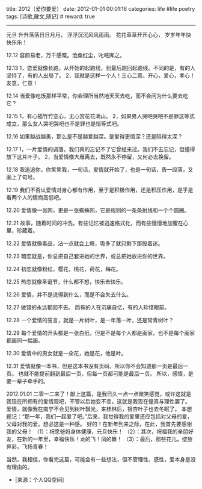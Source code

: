 title: 2012（爱你要爱）
date: 2012-01-01 00:01:16
categories: life #life poetry
tags: [诗歌,散文,随记]  # <!--more-->
reward: true

---

  元旦
升升落落日日月月，
浮浮沉沉风风雨雨。
花花草草开开心心，
岁岁年年快快乐乐！

<!--more-->


12.12
容颜易老，万千感慨。沧桑红尘，叱咤挥之。

12.13
1，恋爱就像长跑，从开始的起跑线，到最后跑回起跑线。不同的是，有的人坚持了，有的人出局了。
2，我就是这样一个人！三心二意。开心，爱心，孝心！友意，仁意！

12.14
当爱像吃饭那样平常，你会理所当然地天天去吃，而不会问为什么要去吃它？

12.15
1，有心插竹竹空心，无心赏花花满山。
2，如果男人哭吧哭吧不是罪这等式成立，那么女人哭吧哭吧也不是罪也是恒等式吧。
 
12.16
如果越战越勇，那么是不是越爱越深。是爱得更情深？还是陷得太深？

12.17
1，一片爱情的调落，我们真的忘记不了它曾经来过。我们不去忘记，但懂得放下这片叶子。
2，当爱情像大雁离去，既然永不停留，又何必去挽留。

12.18
我追追你，你笑笑我，一句话，爱情就开始了，也是一句话，告一段落，又画上了句号。

12.19
我们不否认爱情对身心都有作用，至于是积极作用，还是积压作用，是乎是看两个人的情商高低吧。

12.20
爱情像一张网，更是一张蜘蛛网，它是规则的一条条射线和一个个圆圈。

12.21
故事，随着时间的冲洗，有些记忆被迅速格式化，而有些慢慢地加蜜在心里，珍藏着。

12.22
爱情就像毒品，沾一点就会上瘾，吸多了就只剩下那股着迷。

12.23
暗恋就是，你总把自己套进她的世界，或总把她放进你的世界。

12.24
初恋就像粉红，樱花，桃花，荷花，梅花。

12.25
热恋就像圣诞节，什么都不想，快乐去快乐。

12.26
爱情，并不是说得到什么，而是不会失去什么。

12.27
做错的永远都回不去。
而有的人在沉痛自忆，有的人珍惜眼前。

12.28
一个爱情的誓言，就是一片树叶，是一年落一叶，还是常青树叶？

12.29
每个爱情的开头都是一张白纸，但是不是每个人都是画家，也不是每个画家都画同一幅画。

12.30
爱情中的男女就是一朵花，她是花，他是叶。

12.31
爱情就像一本书，但是这本书没有页码，所以你不会知道那一页是最后一页。
也就不能提前翻到最后一页，但每一页都可能是最后一页。
所以，感情，是要一辈子牵手的。

2012.01.01
二零一二来了！献上这篇，是我已久一点一点微笑感觉，或许这就是我现在所拥有的爱情观吧，不管以后她变不变，这就是我现在憧真与理性罢了。
爱情，就像我在南宁不会见到树叶飘光，来桂林后，银杏叶子也去冬眠了。
本想题记：“那一年，我们一起爱了吧。”后来，我觉得我的爱里还应包括对父母的爱，父母对我的爱。想必这是一种感。
好的！在新年到来之际，在此，我首先要感谢我的父母！
（1）：祝愿爸妈身体健康，元旦快乐！
（2）：其次，祝福我的亲朋好友，在新的一年里，幸福快乐！龙的飞！凤的舞！
（3）：最后，那些花儿，绽放异彩，飞扬青春！

当然，我相信，你看完这篇，可能会有一些想法，但不管理性、感性，爱本身是没有理由的。


- [来源：个人QQ空间]
